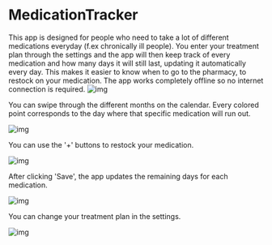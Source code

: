# MedicationTracker


This app is designed for people who need to take a lot of
different medications everyday (f.ex chronically ill people). You enter your
treatment plan through the settings and the app will then keep track of every medication and
how many days it will still last, updating it automatically every day. This makes it easier to know 
when to go to the pharmacy, to restock on your medication. The app works completely offline so no internet
connection is required.
![img](https://imgur.com/LMArYgu.png)



You can swipe through the different months on the calendar.
Every colored point corresponds to the day where that specific medication will
run out.


![img](https://imgur.com/0iXvw0H.png)


You can use the '+' buttons to restock your medication.

![img](https://imgur.com/0TrAqvf.png)

After clicking 'Save', the app updates the remaining days for each medication.

![img](https://imgur.com/JsGjG0n.png)


You can change your treatment plan in the settings.

![img](https://imgur.com/wm3T3dk.png)
